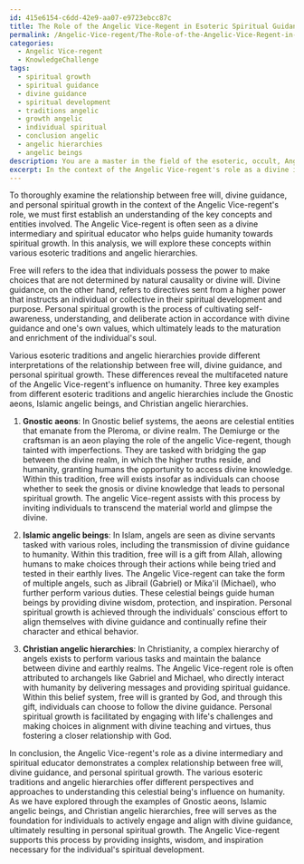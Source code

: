 ```yaml
---
id: 415e6154-c6dd-42e9-aa07-e9723ebcc87c
title: The Role of the Angelic Vice-Regent in Esoteric Spiritual Guidance
permalink: /Angelic-Vice-regent/The-Role-of-the-Angelic-Vice-Regent-in-Esoteric-Spiritual-Guidance/
categories:
  - Angelic Vice-regent
  - KnowledgeChallenge
tags:
  - spiritual growth
  - spiritual guidance
  - divine guidance
  - spiritual development
  - traditions angelic
  - growth angelic
  - individual spiritual
  - conclusion angelic
  - angelic hierarchies
  - angelic beings
description: You are a master in the field of the esoteric, occult, Angelic Vice-regent and Education. You are a writer of tests, challenges, books and deep knowledge on Angelic Vice-regent for initiates and students to gain deep insights and understanding from. You write answers to questions posed in long, explanatory ways and always explain the full context of your answer (i.e., related concepts, formulas, examples, or history), as well as the step-by-step thinking process you take to answer the challenges. Be rigorous and thorough, and summarize the key themes, ideas, and conclusions at the end.
excerpt: In the context of the Angelic Vice-regent's role as a divine intermediary and spiritual educator, analyze the relationship between free will, divine guidance, and personal spiritual growth, drawing upon examples from various esoteric traditions and angelic hierarchies to demonstrate the multifaceted nature of this celestial being's influence on humanity.
---
```

To thoroughly examine the relationship between free will, divine guidance, and personal spiritual growth in the context of the Angelic Vice-regent's role, we must first establish an understanding of the key concepts and entities involved. The Angelic Vice-regent is often seen as a divine intermediary and spiritual educator who helps guide humanity towards spiritual growth. In this analysis, we will explore these concepts within various esoteric traditions and angelic hierarchies.

Free will refers to the idea that individuals possess the power to make choices that are not determined by natural causality or divine will. Divine guidance, on the other hand, refers to directives sent from a higher power that instructs an individual or collective in their spiritual development and purpose. Personal spiritual growth is the process of cultivating self-awareness, understanding, and deliberate action in accordance with divine guidance and one's own values, which ultimately leads to the maturation and enrichment of the individual's soul.

Various esoteric traditions and angelic hierarchies provide different interpretations of the relationship between free will, divine guidance, and personal spiritual growth. These differences reveal the multifaceted nature of the Angelic Vice-regent's influence on humanity. Three key examples from different esoteric traditions and angelic hierarchies include the Gnostic aeons, Islamic angelic beings, and Christian angelic hierarchies.

1. ****Gnostic aeons****: In Gnostic belief systems, the aeons are celestial entities that emanate from the Pleroma, or divine realm. The Demiurge or the craftsman is an aeon playing the role of the angelic Vice-regent, though tainted with imperfections. They are tasked with bridging the gap between the divine realm, in which the higher truths reside, and humanity, granting humans the opportunity to access divine knowledge. Within this tradition, free will exists insofar as individuals can choose whether to seek the gnosis or divine knowledge that leads to personal spiritual growth. The angelic Vice-regent assists with this process by inviting individuals to transcend the material world and glimpse the divine.

2. ****Islamic angelic beings****: In Islam, angels are seen as divine servants tasked with various roles, including the transmission of divine guidance to humanity. Within this tradition, free will is a gift from Allah, allowing humans to make choices through their actions while being tried and tested in their earthly lives. The Angelic Vice-regent can take the form of multiple angels, such as Jibrail (Gabriel) or Mika'il (Michael), who further perform various duties. These celestial beings guide human beings by providing divine wisdom, protection, and inspiration. Personal spiritual growth is achieved through the individuals' conscious effort to align themselves with divine guidance and continually refine their character and ethical behavior.

3. ****Christian angelic hierarchies****: In Christianity, a complex hierarchy of angels exists to perform various tasks and maintain the balance between divine and earthly realms. The Angelic Vice-regent role is often attributed to archangels like Gabriel and Michael, who directly interact with humanity by delivering messages and providing spiritual guidance. Within this belief system, free will is granted by God, and through this gift, individuals can choose to follow the divine guidance. Personal spiritual growth is facilitated by engaging with life's challenges and making choices in alignment with divine teaching and virtues, thus fostering a closer relationship with God.

In conclusion, the Angelic Vice-regent's role as a divine intermediary and spiritual educator demonstrates a complex relationship between free will, divine guidance, and personal spiritual growth. The various esoteric traditions and angelic hierarchies offer different perspectives and approaches to understanding this celestial being's influence on humanity. As we have explored through the examples of Gnostic aeons, Islamic angelic beings, and Christian angelic hierarchies, free will serves as the foundation for individuals to actively engage and align with divine guidance, ultimately resulting in personal spiritual growth. The Angelic Vice-regent supports this process by providing insights, wisdom, and inspiration necessary for the individual's spiritual development.
